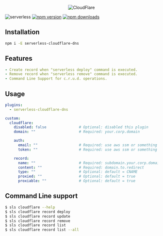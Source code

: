 <p align="center">
  <img alt="CloudFlare" src="https://user-images.githubusercontent.com/621906/78959170-7e548800-7ac0-11ea-8baa-5c425cdc35e2.png">
</p>



![serverless](http://public.serverless.com/badges/v3.svg)
[![npm
version](https://badge.fury.io/js/serverless-cloudflare-dns.svg)](https://badge.fury.io/js/serverless-cloudflare-dns)
[![npm downloads](https://img.shields.io/npm/dt/serverless-cloudflare-dns.svg?style=flat)](https://www.npmjs.com/package/serverless-cloudflare-dns)




## Installation
```bash
npm i -E serverless-cloudflare-dns
```
## Features
```yaml
- Create record when "serverless deploy" command is executed.
- Remove record when "serverless remove" command is executed.
- Command Line Support for c.r.u.d. operations. 
```
## Usage
```yaml
plugins:
  - serverless-cloudflare-dns

custom:
  cloudflare:
    disabled: false               # Optional: disabled this plugin
    domain: ""                    # Required: your.corp.domain

    auth:
      email: ""                   # Required: use aws ssm or something like that
      token: ""                   # Required: use aws ssm or something like that

    record:
      name: ""                    # Required: subdomain.your.corp.domain
      content: ""                 # Required: domain.to.redirect
      type: ""                    # Optional: default = CNAME
      proxied: ""                 # Optional: default = true
      proxiable: ""               # Optional: default = true
```


## Command Line support
```bash
$ sls cloudflare --help
$ sls cloudflare record deploy
$ sls cloudflare record update
$ sls cloudflare record remove
$ sls cloudflare record list
$ sls cloudflare record list --all
```
